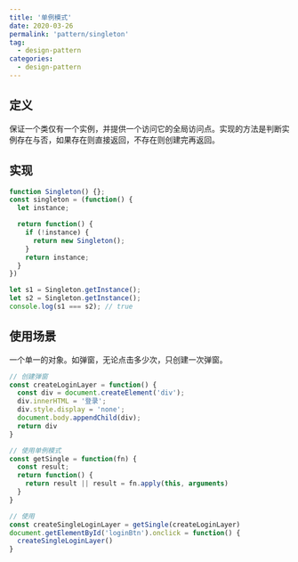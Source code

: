 ```yaml
---
title: '单例模式'
date: 2020-03-26
permalink: 'pattern/singleton'
tag:
  - design-pattern
categories:
  - design-pattern
---
```


## 定义

保证一个类仅有一个实例，并提供一个访问它的全局访问点。实现的方法是判断实例存在与否，如果存在则直接返回，不存在则创建完再返回。

## 实现

```js
function Singleton() {};
const singleton = (function() {
  let instance;

  return function() {
    if (!instance) {
      return new Singleton();
    }
    return instance;
  }
})

let s1 = Singleton.getInstance();
let s2 = Singleton.getInstance();
console.log(s1 === s2); // true
```

## 使用场景

一个单一的对象。如弹窗，无论点击多少次，只创建一次弹窗。

```js
// 创建弹窗
const createLoginLayer = function() {
  const div = document.createElement('div');
  div.innerHTML = '登录';
  div.style.display = 'none';
  document.body.appendChild(div);
  return div
}

// 使用单例模式
const getSingle = function(fn) {
  const result;
  return function() {
    return result || result = fn.apply(this, arguments)
  }
}

// 使用
const createSingleLoginLayer = getSingle(createLoginLayer)
document.getElementById('loginBtn').onclick = function() {
  createSingleLoginLayer()
}
```
